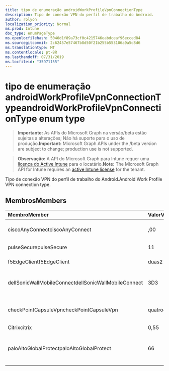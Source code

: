 ```yaml
---
title: tipo de enumeração androidWorkProfileVpnConnectionType
description: Tipo de conexão VPN do perfil de trabalho do Android.
author: rolyon
localization_priority: Normal
ms.prod: Intune
doc_type: enumPageType
ms.openlocfilehash: 5040d1f89a73cf0c4215746eabdceaf96ecced84
ms.sourcegitcommit: 2c62457e57467b8d50f21b255b553106a9a5d8d6
ms.translationtype: MT
ms.contentlocale: pt-BR
ms.lasthandoff: 07/31/2019
ms.locfileid: "35971155"
---
```

# <a name="androidworkprofilevpnconnectiontype-enum-type"></a><span data-ttu-id="2c9da-103">tipo de enumeração androidWorkProfileVpnConnectionType</span><span class="sxs-lookup"><span data-stu-id="2c9da-103">androidWorkProfileVpnConnectionType enum type</span></span>

> <span data-ttu-id="2c9da-104">**Importante:** As APIs do Microsoft Graph na versão/beta estão sujeitas a alterações; Não há suporte para o uso de produção.</span><span class="sxs-lookup"><span data-stu-id="2c9da-104">**Important:** Microsoft Graph APIs under the /beta version are subject to change; production use is not supported.</span></span>

> <span data-ttu-id="2c9da-105">**Observação:** A API do Microsoft Graph para Intune requer uma [licença do Active Intune](https://go.microsoft.com/fwlink/?linkid=839381) para o locatário.</span><span class="sxs-lookup"><span data-stu-id="2c9da-105">**Note:** The Microsoft Graph API for Intune requires an [active Intune license](https://go.microsoft.com/fwlink/?linkid=839381) for the tenant.</span></span>

<span data-ttu-id="2c9da-106">Tipo de conexão VPN do perfil de trabalho do Android.</span><span class="sxs-lookup"><span data-stu-id="2c9da-106">Android Work Profile VPN connection type.</span></span>

## <a name="members"></a><span data-ttu-id="2c9da-107">Membros</span><span class="sxs-lookup"><span data-stu-id="2c9da-107">Members</span></span>
|<span data-ttu-id="2c9da-108">Membro</span><span class="sxs-lookup"><span data-stu-id="2c9da-108">Member</span></span>|<span data-ttu-id="2c9da-109">Valor</span><span class="sxs-lookup"><span data-stu-id="2c9da-109">Value</span></span>|<span data-ttu-id="2c9da-110">Descrição</span><span class="sxs-lookup"><span data-stu-id="2c9da-110">Description</span></span>|
|:---|:---|:---|
|<span data-ttu-id="2c9da-111">ciscoAnyConnect</span><span class="sxs-lookup"><span data-stu-id="2c9da-111">ciscoAnyConnect</span></span>|<span data-ttu-id="2c9da-112">,0</span><span class="sxs-lookup"><span data-stu-id="2c9da-112">0</span></span>|<span data-ttu-id="2c9da-113">Cisco AnyConnect.</span><span class="sxs-lookup"><span data-stu-id="2c9da-113">Cisco AnyConnect.</span></span>|
|<span data-ttu-id="2c9da-114">pulseSecure</span><span class="sxs-lookup"><span data-stu-id="2c9da-114">pulseSecure</span></span>|<span data-ttu-id="2c9da-115">1</span><span class="sxs-lookup"><span data-stu-id="2c9da-115">1</span></span>|<span data-ttu-id="2c9da-116">Pulso seguro.</span><span class="sxs-lookup"><span data-stu-id="2c9da-116">Pulse Secure.</span></span>|
|<span data-ttu-id="2c9da-117">f5EdgeClient</span><span class="sxs-lookup"><span data-stu-id="2c9da-117">f5EdgeClient</span></span>|<span data-ttu-id="2c9da-118">duas</span><span class="sxs-lookup"><span data-stu-id="2c9da-118">2</span></span>|<span data-ttu-id="2c9da-119">Cliente de borda F5.</span><span class="sxs-lookup"><span data-stu-id="2c9da-119">F5 Edge Client.</span></span>|
|<span data-ttu-id="2c9da-120">dellSonicWallMobileConnect</span><span class="sxs-lookup"><span data-stu-id="2c9da-120">dellSonicWallMobileConnect</span></span>|<span data-ttu-id="2c9da-121">3D</span><span class="sxs-lookup"><span data-stu-id="2c9da-121">3</span></span>|<span data-ttu-id="2c9da-122">Conexão móvel Dell SonicWALL.</span><span class="sxs-lookup"><span data-stu-id="2c9da-122">Dell SonicWALL Mobile Connection.</span></span>|
|<span data-ttu-id="2c9da-123">checkPointCapsuleVpn</span><span class="sxs-lookup"><span data-stu-id="2c9da-123">checkPointCapsuleVpn</span></span>|<span data-ttu-id="2c9da-124">quatro</span><span class="sxs-lookup"><span data-stu-id="2c9da-124">4</span></span>|<span data-ttu-id="2c9da-125">Verificar VPN de cápsula de ponto.</span><span class="sxs-lookup"><span data-stu-id="2c9da-125">Check Point Capsule VPN.</span></span>|
|<span data-ttu-id="2c9da-126">Citrix</span><span class="sxs-lookup"><span data-stu-id="2c9da-126">citrix</span></span>|<span data-ttu-id="2c9da-127">0,5</span><span class="sxs-lookup"><span data-stu-id="2c9da-127">5</span></span>|<span data-ttu-id="2c9da-128">Citrix</span><span class="sxs-lookup"><span data-stu-id="2c9da-128">Citrix</span></span>|
|<span data-ttu-id="2c9da-129">paloAltoGlobalProtect</span><span class="sxs-lookup"><span data-stu-id="2c9da-129">paloAltoGlobalProtect</span></span>|<span data-ttu-id="2c9da-130">6</span><span class="sxs-lookup"><span data-stu-id="2c9da-130">6</span></span>|<span data-ttu-id="2c9da-131">GlobalProtect de redes de Palo Alto.</span><span class="sxs-lookup"><span data-stu-id="2c9da-131">Palo Alto Networks GlobalProtect.</span></span>|





